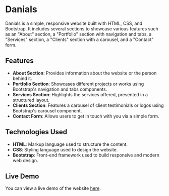 # Danials

Danials is a simple, responsive website built with HTML, CSS, and Bootstrap. It includes several sections to showcase various features such as an "About" section, a "Portfolio" section with navigation and tabs, a "Services" section, a "Clients" section with a carousel, and a "Contact" form.

## Features

- **About Section**: Provides information about the website or the person behind it.
- **Portfolio Section**: Showcases different projects or works using Bootstrap's navigation and tabs components.
- **Services Section**: Highlights the services offered, presented in a structured layout.
- **Clients Section**: Features a carousel of client testimonials or logos using Bootstrap's carousel component.
- **Contact Form**: Allows users to get in touch with you via a simple form.

## Technologies Used

- **HTML**: Markup language used to structure the content.
- **CSS**: Styling language used to design the website.
- **Bootstrap**: Front-end framework used to build responsive and modern web design.

## Live Demo

You can view a live demo of the website [here](https://ebtehal18.github.io/danials/).

